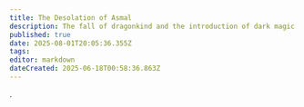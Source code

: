 ```yaml
---
title: The Desolation of Asmal
description: The fall of dragonkind and the introduction of dark magic.
published: true
date: 2025-08-01T20:05:36.355Z
tags: 
editor: markdown
dateCreated: 2025-06-18T00:58:36.863Z
---
```


.